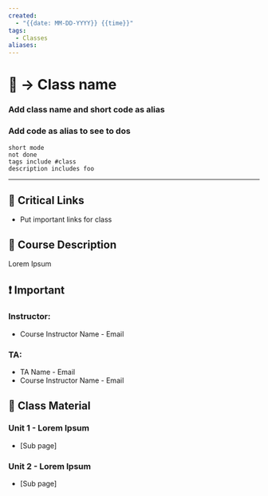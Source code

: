 ```yaml
---
created:
  - "{{date: MM-DD-YYYY}} {{time}}"
tags:
  - Classes
aliases:
---
```


# 📗 -> Class name
### Add class name and short code  as alias
### Add code as alias to see to dos
```tasks
short mode
not done
tags include #class
description includes foo
```
---
## 🔗 Critical Links
- Put important links for class

## 🔶 Course Description
Lorem Ipsum


## ❗ Important
### Instructor: 
- Course Instructor Name - Email
### TA: 
- TA Name - Email
- Course Instructor Name - Email


## 📄 Class Material
### Unit 1 - Lorem Ipsum
- [Sub page]

### Unit 2 - Lorem Ipsum
- [Sub page]




